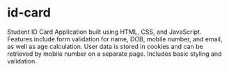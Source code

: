 # id-card
Student ID Card Application built using HTML, CSS, and JavaScript. Features include form validation for name, DOB, mobile number, and email, as well as age calculation. User data is stored in cookies and can be retrieved by mobile number on a separate page. Includes basic styling and validation.
